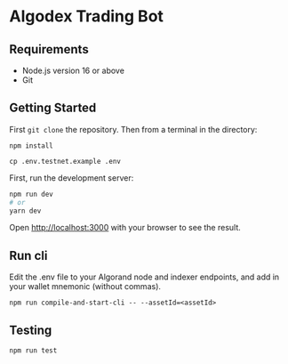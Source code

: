 # Algodex Trading Bot

## Requirements

- Node.js version 16 or above
- Git

## Getting Started

First `git clone` the repository. Then from a terminal in the directory:

```
npm install
```

```
cp .env.testnet.example .env
```

First, run the development server:

```bash
npm run dev
# or
yarn dev
```

Open [http://localhost:3000](http://localhost:3000) with your browser to see the result.

## Run cli

Edit the .env file to your Algorand node and indexer endpoints, and add in your wallet mnemonic (without commas).

```
npm run compile-and-start-cli -- --assetId=<assetId>
```

## Testing

```
npm run test
```
